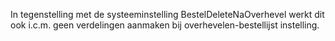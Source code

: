 In tegenstelling met de systeeminstelling BestelDeleteNaOverhevel werkt dit ook i.c.m. geen verdelingen aanmaken bij overhevelen-bestellijst instelling.